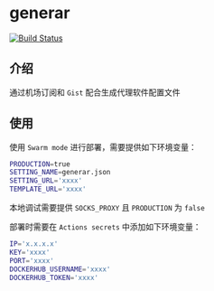 # generar

[![Build Status](https://github.com/ryuuinc/generar/workflows/Docker/badge.svg)](https://github.com/ryuuinc/generar/actions)

## 介绍

通过机场订阅和 `Gist` 配合生成代理软件配置文件

## 使用

使用 `Swarm mode` 进行部署，需要提供如下环境变量：

```bash
PRODUCTION=true
SETTING_NAME=generar.json
SETTING_URL='xxxx'
TEMPLATE_URL='xxxx'
```

本地调试需要提供 `SOCKS_PROXY` 且 `PRODUCTION` 为 `false`

部署时需要在 `Actions secrets` 中添加如下环境变量：

```bash
IP='x.x.x.x'
KEY='xxxx'
PORT='xxxx'
DOCKERHUB_USERNAME='xxxx'
DOCKERHUB_TOKEN='xxxx'
```
